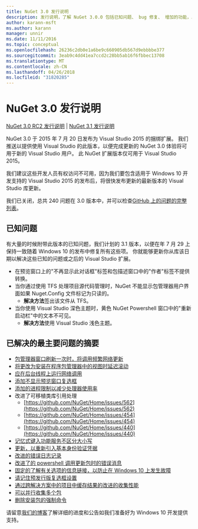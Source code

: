 ```yaml
---
title: NuGet 3.0 发行说明
description: 发行说明，了解 NuGet 3.0.0 包括已知问题、 bug 修复、 增加的功能，以及 DCRs。
author: karann-msft
ms.author: karann
manager: unnir
ms.date: 11/11/2016
ms.topic: conceptual
ms.openlocfilehash: 26236c2db0e1a6be9c660905db567d9ebbbbe377
ms.sourcegitcommit: 3eab9c4dd41ea7ccd2c28bb5ab16f6fbbec13708
ms.translationtype: MT
ms.contentlocale: zh-CN
ms.lasthandoff: 04/26/2018
ms.locfileid: "31820285"
---
```

# <a name="nuget-30-release-notes"></a>NuGet 3.0 发行说明

[NuGet 3.0 RC2 发行说明](../release-notes/nuget-3.0-RC2.md) | [NuGet 3.1 发行说明](../release-notes/nuget-3.1.md)

NuGet 3.0 于 2015 年 7 月 20 日发布为 Visual Studio 2015 的捆绑扩展。 我们推送以提供使用 Visual Studio 的此版本，以便完成更新的 NuGet 3.0 体验将可用于新的 Visual Studio 用户。 此 NuGet 扩展版本仅可用于 Visual Studio 2015。

我们建议这些开发人员有权访问不可用，因为我们要包含适用于 Windows 10 开发支持的 Visual Studio 2015 的发布后，将很快发布更新的最新版本的 Visual Studio 库更新。

我们已关闭，总共 240 问题在 3.0 版本中，并可以检查[GitHub 上的问题的完整列表](https://github.com/NuGet/Home/issues?q=milestone%3A3.0.0-RTM+is%3Aclosed)。

## <a name="known-issues"></a>已知问题

有大量的时候附带此版本的已知问题，我们计划的 3.1 版本，以便在年 7 月 29 上保持一致随着 Windows 10 的发布中修复所有这些项。  你就能够更新你从库该日期以解决这些已知的问题或之后的 Visual Studio 扩展。

*  在预览窗口上的"不再显示此对话框"标签和包描述窗口中的"作者"标签不提供转换。
*  当你通过使用 TFS 处理项目源代码管理时，NuGet 不能显示包管理器用户界面如果 Nuget.Config 文件标记为只读的。
   * **解决方法**签出该文件从 TFS。
*  当你使用 Visual Studio 深色主题时，黄色 NuGet Powershell 窗口中的"重新启动栏"中的文本不可见。
   * **解决方法**使用 Visual Studio 浅色主题。


## <a name="summary-of-top-issues-resolved"></a>已解决的最主要问题的摘要

* [包管理器窗口刷新一次时，将调用频繁网络更新](https://github.com/NuGet/Home/issues/515)
* [将更改为安装在程序包管理器中的视图时延迟滚动](https://github.com/NuGet/Home/issues/519)
* [应在后台线程上运行网络调用](https://github.com/NuGet/Home/issues/516)
* [添加不显示预览窗口复选框](https://github.com/NuGet/Home/issues/566)
* [添加的进程限制以减少处理器使用率](https://github.com/NuGet/Home/issues/356)
* 改进了可移植类库引用处理
    * [https://github.com/NuGet/Home/issues/562](https://github.com/NuGet/Home/issues/562)
    * [https://github.com/NuGet/Home/issues/454](https://github.com/NuGet/Home/issues/454)
    * [https://github.com/NuGet/Home/issues/440](https://github.com/NuGet/Home/issues/440)
* [记忆式键入功能服务不区分大小写](https://github.com/NuGet/Home/issues/198)
* [更新，以重新引入基本身份验证凭据](https://github.com/NuGet/Home/issues/456)
* [改进的错误日志记录](https://github.com/NuGet/Home/issues/407)
* [改进了的 powershell 调用更新包时的错误消息](https://github.com/NuGet/Home/issues/5)
* [固定的了解有关选项的信息链接，以防止在 Windows 10 上发生故障](https://github.com/NuGet/Home/issues/822)
* [请记住预发行版复选框设置](https://github.com/NuGet/Home/issues/732)
* [通过跨解决方案中的项目中缓存结果的改进的收集性能](https://github.com/NuGet/Home/issues/721)
* [可以并行收集多个包](https://github.com/NuGet/Home/issues/713)
* [删除安装包的强制命令](https://github.com/NuGet/Home/issues/697)

请留意[我们的博客](http://blog.nuget.org)了解详细的进度和公告如我们准备好为 Windows 10 开发提供支持。